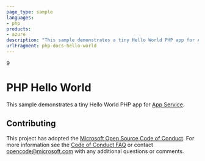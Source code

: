 ```yaml
---
page_type: sample
languages:
- php
products:
- azure
description: "This sample demonstrates a tiny Hello World PHP app for App Service."
urlFragment: php-docs-hello-world
---
```


9

# PHP Hello World

This sample demonstrates a tiny Hello World PHP app for [App Service](https://docs.microsoft.com/azure/app-service).

## Contributing

This project has adopted the [Microsoft Open Source Code of Conduct](https://opensource.microsoft.com/codeofconduct/). For more information see the [Code of Conduct FAQ](https://opensource.microsoft.com/codeofconduct/faq/) or contact [opencode@microsoft.com](mailto:opencode@microsoft.com) with any additional questions or comments.
